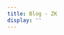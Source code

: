 ```yaml
---
title: Blog - ZK
display: ''
---
```


<!-- <SubNav/> -->

<ClientOnly>
  <Plum/>
</ClientOnly>

<ListPosts />

